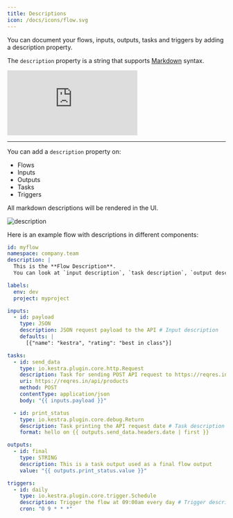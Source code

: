 ```yaml
---
title: Descriptions
icon: /docs/icons/flow.svg
---
```


You can document your flows, inputs, outputs, tasks and triggers by adding a description property.

The `description` property is a string that supports [Markdown](https://en.wikipedia.org/wiki/Markdown) syntax.

<div class="video-container">
  <iframe src="https://www.youtube.com/embed/coxJhDSRqvg?si=9vX7yl7iD5-R-pFz" title="YouTube video player" frameborder="0" allow="accelerometer; autoplay; clipboard-write; encrypted-media; gyroscope; picture-in-picture; web-share" referrerpolicy="strict-origin-when-cross-origin" allowfullscreen></iframe>
</div>

---

You can add a `description` property on:
- Flows
- Inputs
- Outputs
- Tasks
- Triggers

All markdown descriptions will be rendered in the UI.

![description](../../concepts/description.png)

Here is an example flow with descriptions in different components:

```yaml
id: myflow
namespace: company.team
description: |
  This is the **Flow Description**.
  You can look at `input description`, `task description`, `output description` and `trigger description` as well in this example. 

labels:
  env: dev
  project: myproject

inputs:
  - id: payload
    type: JSON
    description: JSON request payload to the API # Input description
    defaults: |
      [{"name": "kestra", "rating": "best in class"}]

tasks:
  - id: send_data
    type: io.kestra.plugin.core.http.Request
    description: Task for sending POST API request to https://reqres.in/api/products # Task description
    uri: https://reqres.in/api/products
    method: POST
    contentType: application/json
    body: "{{ inputs.payload }}"

  - id: print_status
    type: io.kestra.plugin.core.debug.Return
    description: Task printing the API request date # Task description
    format: hello on {{ outputs.send_data.headers.date | first }}

outputs:
  - id: final
    type: STRING
    description: This is a task output used as a final flow output
    value: "{{ outputs.print_status.value }}"

triggers:
  - id: daily
    type: io.kestra.plugin.core.trigger.Schedule
    description: Trigger the flow at 09:00am every day # Trigger description
    cron: "0 9 * * *"
```
